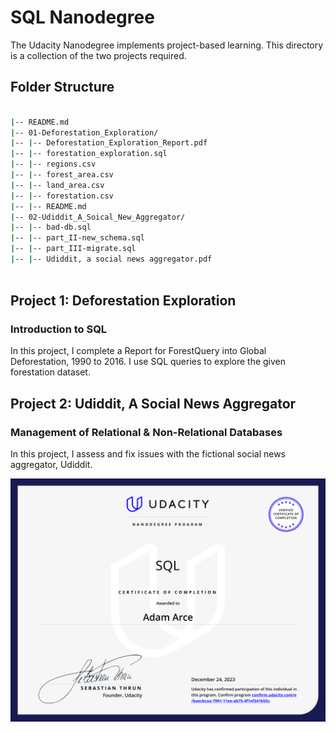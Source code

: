 # SQL Nanodegree

The Udacity Nanodegree implements project-based learning. This directory is a collection of the two projects required. 

## Folder Structure

```bash

|-- README.md
|-- 01-Deforestation_Exploration/
|-- |-- Deforestation_Exploration_Report.pdf
|-- |-- forestation_exploration.sql
|-- |-- regions.csv
|-- |-- forest_area.csv
|-- |-- land_area.csv
|-- |-- forestation.csv
|-- |-- README.md
|-- 02-Udiddit_A_Soical_New_Aggregator/
|-- |-- bad-db.sql
|-- |-- part_II-new_schema.sql
|-- |-- part_III-migrate.sql
|-- |-- Udiddit, a social news aggregator.pdf



```

## Project 1: Deforestation Exploration
### Introduction to SQL
In this project, I complete a Report for ForestQuery into Global Deforestation, 1990 to 2016. I use SQL queries to explore the given forestation dataset.

## Project 2: Udiddit, A Social News Aggregator
### Management of Relational & Non-Relational Databases
In this project, I assess and fix issues with the fictional social news aggregator, Udiddit. 


![](12242023-SQL_nanodegree.svg)
